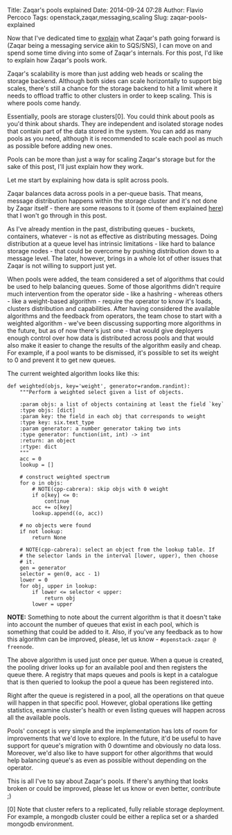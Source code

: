 Title: Zaqar's pools explained
Date: 2014-09-24 07:28
Author: Flavio Percoco
Tags: openstack,zaqar,messaging,scaling
Slug: zaqar-pools-explained

Now that I've dedicated time to [explain](http://blog.flaper87.com/post/zaqar-path-going-forward/) what Zaqar's path going forward is (Zaqar being a messaging service akin to SQS/SNS), I can move on and spend some time diving into some of Zaqar's internals. For this post, I'd like to explain how Zaqar's pools work.

Zaqar's scalability is more than just adding web heads or scaling the storage backend. Although both sides can scale horizontally to support big scales, there's still a chance for the storage backend to hit a limit where it needs to offload traffic to other clusters in order to keep scaling. This is where pools come handy.

Essentially, pools are storage clusters[0]. You could think about pools as you'd think about shards. They are independent and isolated storage nodes that contain part of the data stored in the system. You can add as many pools as you need, although it is recommended to scale each pool as much as possible before adding new ones.

Pools can be more than just a way for scaling Zaqar's storage but for the sake of this post, I'll just explain how they work.

Let me start by explaining how data is split across pools.

Zaqar balances data across pools in a per-queue basis. That means, message distribution happens within the storage cluster and it's not done by Zaqar itself - there are some reasons to it (some of them explained [here](http://blog.flaper87.com/post/zaqar-path-going-forward/)) that I won't go through in this post.

As I've already mention in the past, distributing queues - buckets, containers, whatever - is not as effective as distributing messages. Doing distribution at a queue level has intrinsic limitations - like hard to balance storage nodes - that could be overcome by pushing distribution down to a message level. The later, however, brings in a whole lot of other issues that Zaqar is not willing to support just yet.

When pools were added, the team considered a set of algorithms that could be used to help balancing queues. Some of those algorithms didn't require much intervention from the operator side - like a hashring - whereas others - like a weight-based algorithm - require the operator to know it's loads, clusters distribution and capabilities. After having considered the available algorithms and the feedback from operators, the team chose to start with a weighted algorithm - we've been discussing supporting more algorithms in the future, but as of now there's just one - that would give deployers enough control over how data is distributed across pools and that would also make it easier to change the results of the algorithm easily and cheap. For example, if a pool wants to be dismissed, it's possible to set its weight to 0 and prevent it to get new queues.

The current weighted algorithm looks like this:


    def weighted(objs, key='weight', generator=random.randint):
        """Perform a weighted select given a list of objects.

        :param objs: a list of objects containing at least the field `key`
        :type objs: [dict]
        :param key: the field in each obj that corresponds to weight
        :type key: six.text_type
        :param generator: a number generator taking two ints
        :type generator: function(int, int) -> int
        :return: an object
        :rtype: dict
        """
        acc = 0
        lookup = []

        # construct weighted spectrum
        for o in objs:
            # NOTE(cpp-cabrera): skip objs with 0 weight
            if o[key] <= 0:
                continue
            acc += o[key]
            lookup.append((o, acc))

        # no objects were found
        if not lookup:
            return None

        # NOTE(cpp-cabrera): select an object from the lookup table. If
        # the selector lands in the interval [lower, upper), then choose
        # it.
        gen = generator
        selector = gen(0, acc - 1)
        lower = 0
        for obj, upper in lookup:
            if lower <= selector < upper:
                return obj
            lower = upper


**NOTE:** Something to note about the current algorithm is that it doesn't take into account the number of queues that exist in each pool, which is something that could be added to it. Also, if you've any feedback as to how this algorithm can be improved, please, let us know - `#openstack-zaqar @ freenode`.

The above algorithm is used just once per queue. When a queue is created, the pooling driver looks up for an available pool and then registers the queue there. A registry that maps queues and pools is kept in a catalogue that is then queried to lookup the pool a queue has been registered into.

Right after the queue is registered in a pool, all the operations on that queue will happen in that specific pool. However, global operations like getting statistics, examine cluster's health or even listing queues will happen across all the available pools.

Pools' concept is very simple and the implementation has lots of room for improvements that we'd love to explore. In the future, it'd be useful to have support for queue's migration with 0 downtime and obviously no data loss. Moreover, we'd also like to have support for other algorithms that would help balancing queue's as even as possible without depending on the operator.

This is all I've to say about Zaqar's pools. If there's anything that looks broken or could be improved, please let us know or even better, contribute ;)

[0] Note that cluster refers to a replicated, fully reliable storage deployment. For example, a mongodb cluster could be either a replica set or a sharded mongodb environment.
